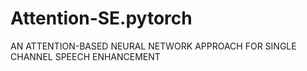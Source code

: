 # Attention-SE.pytorch
AN ATTENTION-BASED NEURAL NETWORK APPROACH FOR SINGLE CHANNEL SPEECH ENHANCEMENT
